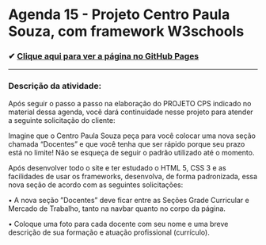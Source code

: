 # Agenda 15 - Projeto Centro Paula Souza, com framework W3schools
### ✔ [Clique aqui para ver a página no GitHub Pages]()

<hr>

### Descrição da atividade: 

Após seguir o passo a passo na elaboração do PROJETO CPS indicado no material dessa agenda, você dará continuidade nesse projeto para atender a seguinte solicitação do cliente:

Imagine que o Centro Paula Souza peça para você colocar uma nova seção chamada “Docentes” e que você tenha que ser rápido porque seu prazo está no limite! Não se esqueça de seguir o padrão utilizado até o momento.

Após desenvolver todo o site e ter estudado o HTML 5, CSS 3 e as facilidades de usar os frameworks, desenvolva, de forma padronizada, essa nova seção de acordo com as seguintes solicitações:

• A nova seção ”Docentes” deve ficar entre as Seções Grade Curricular e Mercado de Trabalho, tanto na navbar quanto no corpo da página.

• Coloque uma foto para cada docente com seu nome e uma breve descrição de sua formação e atuação profissional (currículo).
